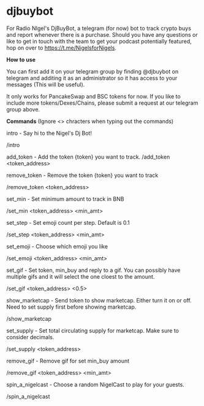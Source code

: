 # djbuybot
For Radio NIgel's DjBuyBot, a telegram (for now) bot to track crypto buys and report whenever there is a purchase. Should you have any questions or like to get in touch with the team to get your podcast potentially featured, hop on over to https://t.me/NigelsforNigels.

**How to use**

You can first add it on your telegram group by finding @djbuybot on telegram and additing it as an administrator so it has access to your messages (This will be useful).

It only works for PancakeSwap and BSC tokens for now. If you like to include more tokens/Dexes/Chains, please submit a request at our telegram group above.

**Commands** (Ignore <> chracters when typing out the commands)

intro - Say hi to the Nigel's Dj Bot!

/intro


add_token - Add the token {token} you want to track.
/add_token <token_address>


remove_token - Remove the token {token} you want to track

/remove_token <token_address>


set_min - Set minimum amount to track in BNB

/set_min <token_address> <min_amt>


set_step - Set emoji count per step. Default is 0.1

/set_step <token_address> <min_amt>


set_emoji - Choose which emoji you like

/set_emoji <token_address> <min_amt>


set_gif - Set token, min_buy and reply to a gif. You can possibly have multiple gifs and it will select the one cloest to the amount.

/set_gif <token_address> <0.5>


show_marketcap - Send token to show marketcap. Either turn it on or off. Need to set supply first before showing marketcap.

/show_marketcap

set_supply - Set total circulating supply for marketcap. Make sure to consider decimals.

/set_supply <token_address> <supply>


remove_gif - Remove gif for set min_buy amount
  
/remove_gif <token_address> <min_amt>


spin_a_nigelcast - Choose a random NigelCast to play for your guests.
  
/spin_a_nigelcast


